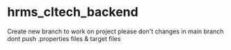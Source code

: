 # hrms_cltech_backend
Create new branch to work on project
please don't changes in main branch
dont push .properties files & target files
